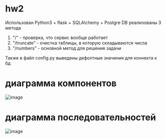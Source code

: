 # hw2
Использован Python3 + flask + SQLAlchemy + Postgre DB
реализованы 3 метода

1) "/" - проверка, что сервис вообще работает
2) "/truncate" - очистка таблицы, в которую складываются числа
3) "/numbers" - основной метод для решения задачи

Также в файл config.py выведены дефолтные значения для коннекта к бд

# диаграмма компонентов

![image](https://user-images.githubusercontent.com/71871848/154053431-dde3e5d2-3b7b-4b4d-bec8-f75d2ff3745d.png)

# диаграмма последовательностей

![image](https://user-images.githubusercontent.com/71871848/173620551-76e55490-1340-4827-b510-eff96f4a7198.png)


